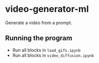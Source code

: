 # video-generator-ml
Generate a video from a prompt.

## Running the program

* Run all blocks in `load_gifs.ipynb`
* Run all blocks in `video_diffusion.ipynb`
